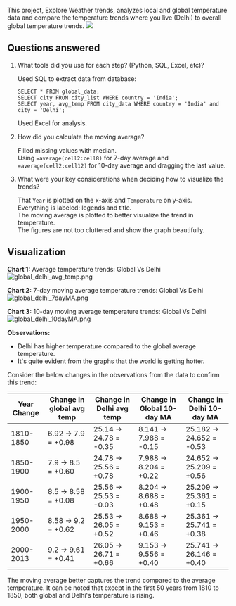 This project, Explore Weather trends, analyzes local and global temperature data and compare the temperature trends where you live (Delhi) to overall global temperature trends.
![](weather.png) 

## Questions answered

1. What tools did you use for each step? (Python, SQL, Excel, etc)?

    Used SQL to extract data from database:

    ```
    SELECT * FROM global_data;
    SELECT city FROM city_list WHERE country = 'India';
    SELECT year, avg_temp FROM city_data WHERE country = 'India' and city = 'Delhi';
    ```

    Used Excel for analysis.

2. How did you calculate the moving average?

    Filled missing values with median.  
    Using `=average(cell2:cell8)` for 7-day average and `=average(cell2:cell12)` for 10-day average and dragging the last value.

3. What were your key considerations when deciding how to visualize the trends?
    
    That `Year` is plotted on the x-axis and `Temperature` on y-axis.  
    Everything is labeled: legends and title.  
    The moving average is plotted to better visualize the trend in temperature.  
    The figures are not too cluttered and show the graph beautifully.
    
## Visualization

**Chart 1:** Average temperature trends: Global Vs Delhi
![global_delhi_avg_temp.png](global_delhi_avg_temp.png)

**Chart 2:** 7-day moving average temperature trends: Global Vs Delhi
![global_delhi_7dayMA.png](global_delhi_7dayMA.png)

**Chart 3:** 10-day moving average temperature trends: Global Vs Delhi
![global_delhi_10dayMA.png](global_delhi_10dayMA.png)
    
    
**Observations:**

* Delhi has higher temperature compared to the global average temperature.
* It's quite evident from the graphs that the world is getting hotter.

Consider the below changes in the observations from the data to confirm this trend:

|  Year Change     | Change in global avg temp | Change in Delhi avg temp | Change in Global 10-day MA | Change in Delhi 10-day MA |
|------------|---------------------------|--------------------------|----------------------------|---------------------------|
|  1810-1850 | 6.92 -> 7.9 = +0.98       | 25.14 -> 24.78 = -0.35   | 8.141 -> 7.988 = -0.15     | 25.182 -> 24.652 = -0.53  |
| 1850-1900  | 7.9 -> 8.5 = +0.60        | 24.78 -> 25.56 = +0.78   | 7.988 -> 8.204 = +0.22     | 24.652 -> 25.209 = +0.56  |
| 1900-1950  | 8.5 -> 8.58 = +0.08       | 25.56 -> 25.53 = -0.03   | 8.204 -> 8.688 = +0.48     | 25.209 -> 25.361 = +0.15  |
| 1950-2000  | 8.58 -> 9.2 = +0.62       | 25.53 -> 26.05 = +0.52   | 8.688 -> 9.153 = +0.46     | 25.361 -> 25.741 = +0.38  |
| 2000-2013  | 9.2 -> 9.61 = +0.41       | 26.05 -> 26.71 = +0.66   | 9.153 -> 9.556 = +0.40     | 25.741 -> 26.146 = +0.40  |

The moving average better captures the trend compared to the average temperature. It can be noted that except in the first 50 years from  1810 to 1850, both global and Delhi's temperature is rising.
